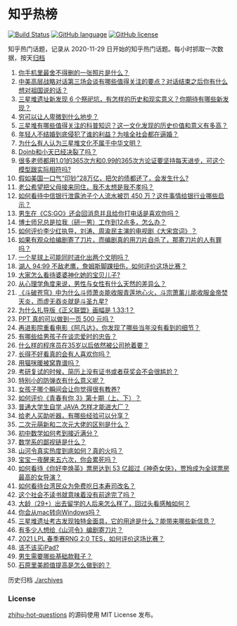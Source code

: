 # 知乎热榜
[![Build Status](https://github.com/ToWeLong/zhihu-hot-questions/workflows/CI/badge.svg)](https://github.com/ToWeLong/zhihu-hot-questions/actions)
[![GitHub language](https://img.shields.io/badge/language-golang-orange.svg)](https://golang.org/)
[![GitHub license](https://img.shields.io/github/license/ToWeLong/zhihu-hot-questions)](https://github.com/ToWeLong/zhihu-hot-questions/blob/main/LICENSE)

知乎热门话题，记录从 2020-11-29 日开始的知乎热门话题。每小时抓取一次数据，按天[归档](./archives)

<!-- BEGIN -->

1. [你手机里最舍不得删的一张照片是什么？](https://www.zhihu.com/question/60334228)
1. [中美高层战略对话第三场会谈有哪些值得关注的要点？对话结束之后你有什么想对祖国说的话？](https://www.zhihu.com/question/450288982)
1. [三星堆遗址新发现 6 个祭祀坑，有怎样的历史和现实意义？你期待有哪些新发现？](https://www.zhihu.com/question/450138202)
1. [穷可以让人卑微到什么地步？](https://www.zhihu.com/question/316979063)
1. [三星堆有哪些值得关注的科普知识？这一文化发现的历史价值和意义有多高？](https://www.zhihu.com/question/448306562)
1. [年轻人不结婚到底侵犯了谁的利益？为啥全社会都在逼婚？](https://www.zhihu.com/question/444675805)
1. [为什么有人认为三星堆文化不属于中华文明？](https://www.zhihu.com/question/427577911)
1. [Doinb和小天已经决裂了吗？](https://www.zhihu.com/question/450368597)
1. [很多老师都用1.01的365次方和0.99的365次方论证要坚持每天进步，可这个模型跟实际相符吗?](https://www.zhihu.com/question/389057139)
1. [假如美国一口气“印钞”28万亿，把欠的债都还了，会发生什么?](https://www.zhihu.com/question/449822455)
1. [老公希望把父母接来同住，我不太想是我不孝吗？](https://www.zhihu.com/question/450268432)
1. [如何看待中信银行泄露池子个人流水被罚 450 万？这件事情给银行业哪些启示？](https://www.zhihu.com/question/450220227)
1. [男生在《CS:GO》还会回消息并且给你打电话是喜欢你吗？](https://www.zhihu.com/question/387853161)
1. [博士师兄总是拉我（研一男）工作到12点多，怎么办？](https://www.zhihu.com/question/449560211)
1. [如何评价李少红执导，刘涛、周渝民主演的电视剧《大宋宫词》？](https://www.zhihu.com/question/269988403)
1. [如果有观众给编剧寄了刀片，而编剧真的用刀片自杀了，那寄刀片的人有罪吗？](https://www.zhihu.com/question/449423501)
1. [一个星球上可能同时进化出两个文明吗？](https://www.zhihu.com/question/429559006)
1. [湖人 94:99 不敌老鹰，詹姆斯脚踝扭伤，如何评价这场比赛？](https://www.zhihu.com/question/450437377)
1. [大家怎么看待婆婆神化她的宝贝儿子?](https://www.zhihu.com/question/420471144)
1. [从心理学角度来说，男性与女性有什么天然的差异么？](https://www.zhihu.com/question/446106847)
1. [《斗破苍穹》中为什么斗师萧炎能收服青莲地心火，斗宗萧薰儿能收服金帝焚天炎，而虚无吞炎就是斗圣九星?](https://www.zhihu.com/question/381287440)
1. [为什么扎导版《正义联盟》画幅是 1.33:1？](https://www.zhihu.com/question/449745654)
1. [PPT 真的可以做到一页 500 元吗？](https://www.zhihu.com/question/309726916)
1. [再进影院重看电影《阿凡达》，你发现了哪些当年没有看到的细节？](https://www.zhihu.com/question/448750242)
1. [有哪些给男孩子在谈恋爱时的忠告？](https://www.zhihu.com/question/277221676)
1. [什么样的程序员在35岁以后依然被公司抢着要？](https://www.zhihu.com/question/437925439)
1. [长得不好看真的会有人喜欢你吗？](https://www.zhihu.com/question/449098700)
1. [用猫咪暖被窝靠谱吗？](https://www.zhihu.com/question/449660110)
1. [考研复试的时候，简历上没有证书或者获奖会不会很尴尬？](https://www.zhihu.com/question/322602767)
1. [特别小的防弹衣有什么意义呢？](https://www.zhihu.com/question/446158103)
1. [女孩子哪个瞬间会让你觉得很有教养?](https://www.zhihu.com/question/364828906)
1. [如何评价《青春有你 3》第十期（上、下）？](https://www.zhihu.com/question/450376107)
1. [普通大学生自学 JAVA 怎样才能进大厂？](https://www.zhihu.com/question/387717615)
1. [给老人买助听器，有哪些经验可以分享？](https://www.zhihu.com/question/19586917)
1. [二次元萌新和二次元大佬的区别是什么？](https://www.zhihu.com/question/445208265)
1. [初中数学如何考到接近满分？](https://www.zhihu.com/question/268169984)
1. [数学系的鄙视链是什么？](https://www.zhihu.com/question/353756542)
1. [山河令真实热度到底如何？真的火吗？](https://www.zhihu.com/question/448052896)
1. [宝宝一夜醒来五六次，你会累死吗？](https://www.zhihu.com/question/354870139)
1. [如何看待《你好李焕英》票房达到 53 亿超过《神奇女侠》，贾玲成为全球票房最高的女导演？](https://www.zhihu.com/question/450310955)
1. [如何看待台湾民众为免费吃日本寿司改名？](https://www.zhihu.com/question/450021345)
1. [这个社会不读书就意味着没有前途完了吗？](https://www.zhihu.com/question/448616375)
1. [大龄（29+）出去留学的人后来怎么样了，回过头看感触如何？](https://www.zhihu.com/question/274185995)
1. [你会从mac转向Windows吗？](https://www.zhihu.com/question/395451767)
1. [三星堆遗址考古发现独特金面具，它的用途是什么？能带来哪些新信息？](https://www.zhihu.com/question/450302710)
1. [有多少人想给《山河令》编剧寄刀片？](https://www.zhihu.com/question/450293832)
1. [2021 LPL 春季赛RNG 2:0 TES，如何评价这场比赛？](https://www.zhihu.com/question/450362290)
1. [该不该买iPad?](https://www.zhihu.com/question/425200504)
1. [男生需要哪些基础款鞋子？](https://www.zhihu.com/question/26820612)
1. [石原里美颜值提高是怎么做到的？](https://www.zhihu.com/question/49485727)

<!-- END -->

历史归档 [./archives](./archives)


### License
[zhihu-hot-questions](https://github.com/towelong/zhihu-hot-questions) 的源码使用 MIT License 发布。